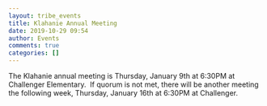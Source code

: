 ```yaml
---
layout: tribe_events
title: Klahanie Annual Meeting
date: 2019-10-29 09:54
author: Events
comments: true
categories: []
---
```

The Klahanie annual meeting is Thursday, January 9th at 6:30PM at Challenger Elementary.  If quorum is not met, there will be another meeting the following week, Thursday, January 16th at 6:30PM at Challenger.
